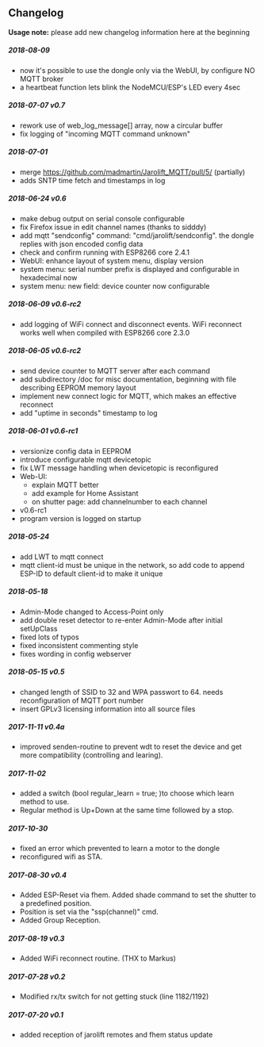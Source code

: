 ## Changelog

**Usage note:** please add new changelog information here at the beginning

##### 2018-08-09
* now it's possible to use the dongle only via the WebUI, by configure NO MQTT broker 
* a heartbeat function lets blink the NodeMCU/ESP's LED every 4sec

##### 2018-07-07 v0.7
* rework use of web_log_message[] array, now a circular buffer
* fix logging of "incoming MQTT command unknown"

##### 2018-07-01
* merge https://github.com/madmartin/Jarolift_MQTT/pull/5/ (partially)
* adds SNTP time fetch and timestamps in log

##### 2018-06-24 v0.6
* make debug output on serial console configurable
* fix Firefox issue in edit channel names (thanks to sidddy)
* add mqtt "sendconfig" command: "cmd/jarolift/sendconfig". the dongle replies with json encoded config data
* check and confirm running with ESP8266 core 2.4.1
* WebUI: enhance layout of system menu, display version
* system menu: serial number prefix is displayed and configurable in hexadecimal now
* system menu: new field: device counter now configurable

##### 2018-06-09 v0.6-rc2
* add logging of WiFi connect and disconnect events. WiFi reconnect works well when compiled with ESP8266 core 2.3.0

##### 2018-06-05 v0.6-rc2
* send device counter to MQTT server after each command
* add subdirectory /doc for misc documentation, beginning with file describing EEPROM memory layout
* implement new connect logic for MQTT, which makes an effective reconnect
* add "uptime in seconds" timestamp to log

##### 2018-06-01 v0.6-rc1
* versionize config data in EEPROM
* introduce configurable mqtt devicetopic
* fix LWT message handling when devicetopic is reconfigured
* Web-UI:
  * explain MQTT better
  * add example for Home Assistant
  * on shutter page: add channelnumber to each channel
* v0.6-rc1
* program version is logged on startup

##### 2018-05-24
* add LWT to mqtt connect
* mqtt client-id must be unique in the network, so add code to append ESP-ID to default
  client-id to make it unique

##### 2018-05-18
* Admin-Mode changed to Access-Point only
* add double reset detector to re-enter Admin-Mode after initial setUpClass
* fixed lots of typos
* fixed inconsistent commenting style
* fixes wording in config webserver

##### 2018-05-15 v0.5
* changed length of SSID to 32 and WPA passwort to 64. needs reconfiguration of MQTT port number
* insert GPLv3 licensing information into all source files

##### 2017-11-11 v0.4a
* improved senden-routine to prevent wdt to reset the device and get more compatibility (controlling and learing).

##### 2017-11-02
* added a switch (bool regular_learn = true; )to choose which learn method to use.
* Regular method is Up+Down at the same time followed by a stop.

##### 2017-10-30
* fixed an error which prevented to learn a motor to the dongle
* reconfigured wifi as STA.

##### 2017-08-30 v0.4
* Added ESP-Reset via fhem. Added shade command to set the shutter to a predefined position.
* Position is set via the "ssp(channel)" cmd.
* Added Group Reception.

##### 2017-08-19 v0.3
* Added WiFi reconnect routine. (THX to Markus)

##### 2017-07-28 v0.2
* Modified rx/tx switch for not getting stuck (line 1182/1192)

##### 2017-07-20 v0.1
* added reception of jarolift remotes and fhem status update

